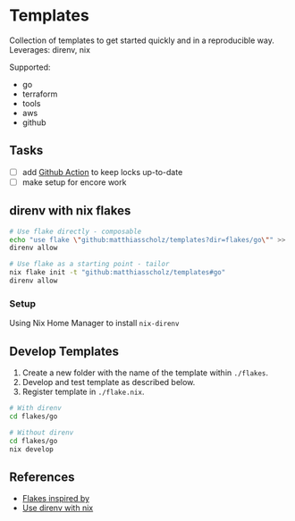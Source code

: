 # Templates

Collection of templates to get started quickly and in a reproducible way.
Leverages: direnv, nix

Supported:

- go
- terraform
- tools
- aws
- github

## Tasks

- [ ] add [Github Action](https://github.com/DeterminateSystems/update-flake-lock) to keep locks up-to-date
- [ ] make setup for encore work

## direnv with nix flakes

``` sh
# Use flake directly - composable
echo "use flake \"github:matthiasscholz/templates?dir=flakes/go\"" >> .envrc
direnv allow
```

``` sh
# Use flake as a starting point - tailor
nix flake init -t "github:matthiasscholz/templates#go"
direnv allow
```

### Setup

Using Nix Home Manager to install `nix-direnv`

## Develop Templates

1. Create a new folder with the name of the template within `./flakes`.
1. Develop and test template as described below.
1. Register template in `./flake.nix`.

``` sh
# With direnv
cd flakes/go

# Without direnv
cd flakes/go
nix develop
```

## References

- [Flakes inspired by](https://github.com/the-nix-way/dev-templates/tree/main)
- [Use direnv with nix](https://determinate.systems/posts/nix-direnv)
